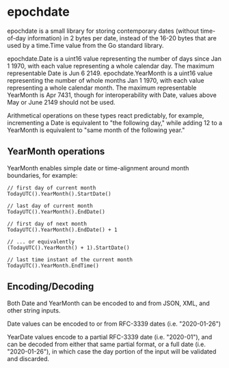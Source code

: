# epochdate

epochdate is a small library for storing contemporary dates (without
time-of-day information) in 2 bytes per date, instead of the 16-20 bytes that
are used by a time.Time value from the Go standard library.

epochdate.Date is a uint16 value representing the number of days since Jan 1
1970, with each value representing a whole calendar day. The maximum
representable Date is Jun 6 2149. epochdate.YearMonth is a uint16 value
representing the number of whole months Jan 1 1970, with each value
representing a whole calendar month. The maximum representable YearMonth is Apr
7431, though for interoperability with Date, values above May or June 2149
should not be used.

Arithmetical operations on these types react predictably, for example,
incrementing a Date is equivalent to "the following day," while adding 12 to a
YearMonth is equivalent to "same month of the following year."

## YearMonth operations

YearMonth enables simple date or time-alignment around month boundaries, for example:

    // first day of current month
    TodayUTC().YearMonth().StartDate()

    // last day of current month
    TodayUTC().YearMonth().EndDate()

    // first day of next month
    TodayUTC().YearMonth().EndDate() + 1

    // ... or equivalently
    (TodayUTC().YearMonth() + 1).StartDate()

    // last time instant of the current month
    TodayUTC().YearMonth.EndTime()

## Encoding/Decoding

Both Date and YearMonth can be encoded to and from JSON, XML, and other string inputs.

Date values can be encoded to or from RFC-3339 dates (i.e. "2020-01-26")

YearDate values encode to a partial RFC-3339 date (i.e. "2020-01"), and can be
decoded from either that same partial format, or a full date (i.e.
"2020-01-26"), in which case the day portion of the input will be validated and
discarded.
